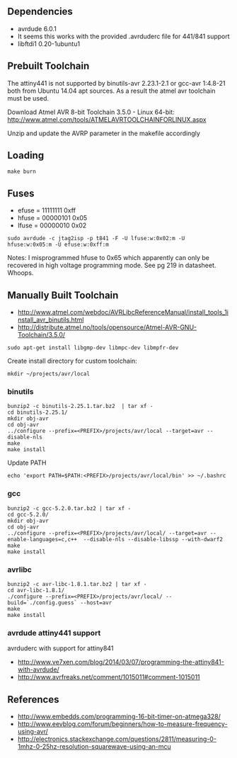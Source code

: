 
## Dependencies
 - avrdude 6.0.1
  - It seems this works with the provided .avrduderc file for 441/841 support
 - libftdi1 0.20-1ubuntu1

## Prebuilt Toolchain

The attiny441 is not supported by binutils-avr 2.23.1-2.1 or gcc-avr 1:4.8-21
both from Ubuntu 14.04 apt sources.  As a result the atmel avr toolchain must
be used.

Download Atmel AVR 8-bit Toolchain 3.5.0 - Linux 64-bit:
http://www.atmel.com/tools/ATMELAVRTOOLCHAINFORLINUX.aspx

Unzip and update the AVRP parameter in the makefile accordingly


## Loading
```
make burn
```

## Fuses
 - efuse = 11111111 0xff
 - hfuse = 00000101 0x05
 - lfuse = 00000010 0x02

```
sudo avrdude -c jtag2isp -p t841 -F -U lfuse:w:0x02:m -U hfuse:w:0x05:m -U efuse:w:0xff:m
```

Notes: I misprogrammed hfuse to 0x65 which apparently can only be recovered in
high voltage programming mode.  See pg 219 in datasheet.  Whoops.

## Manually Built Toolchain
 - http://www.atmel.com/webdoc/AVRLibcReferenceManual/install_tools_1install_avr_binutils.html
 - http://distribute.atmel.no/tools/opensource/Atmel-AVR-GNU-Toolchain/3.5.0/

```
sudo apt-get install libgmp-dev libmpc-dev libmpfr-dev
```
Create install directory for custom toolchain:
```
mkdir ~/projects/avr/local
```

### binutils
```
bunzip2 -c binutils-2.25.1.tar.bz2  | tar xf -
cd binutils-2.25.1/
mkdir obj-avr
cd obj-avr
../configure --prefix=<PREFIX>/projects/avr/local --target=avr --disable-nls
make
make install
```

Update PATH
```
echo 'export PATH=$PATH:<PREFIX>/projects/avr/local/bin' >> ~/.bashrc
```

### gcc
```
bunzip2 -c gcc-5.2.0.tar.bz2 | tar xf -
cd gcc-5.2.0/
mkdir obj-avr
cd obj-avr
../configure --prefix=<PREFIX>/projects/avr/local/ --target=avr --enable-languages=c,c++  --disable-nls --disable-libssp --with-dwarf2
make
make install
```

### avrlibc
```
bunzip2 -c avr-libc-1.8.1.tar.bz2 | tar xf -
cd avr-libc-1.8.1/
./configure --prefix=<PREFIX>/projects/avr/local/ --build=`./config.guess` --host=avr
make
make install
```


### avrdude attiny441 support
avrduderc with support for attiny841
 - http://www.ve7xen.com/blog/2014/03/07/programming-the-attiny841-with-avrdude/
 - http://www.avrfreaks.net/comment/1015011#comment-1015011

## References
 - http://www.embedds.com/programming-16-bit-timer-on-atmega328/
 - http://www.eevblog.com/forum/beginners/how-to-measure-frequency-using-avr/
 - http://electronics.stackexchange.com/questions/2811/measuring-0-1mhz-0-25hz-resolution-squarewave-using-an-mcu
